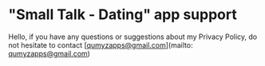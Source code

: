 # "Small Talk - Dating" app support #
Hello, if you have any questions or suggestions about my Privacy Policy, do not hesitate to contact [qumyzapps@gmail.com](mailto: qumyzapps@gmail.com)